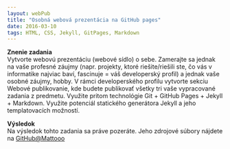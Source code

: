 ```yaml
---
layout: webPub
title: "Osobná webová prezentácia na GitHub pages"
date: 2016-03-10
tags: HTML, CSS, Jekyll, GitPages, Markdown
---
```

**Znenie zadania**<br>
Vytvorte webovú prezentáciu (webové sídlo) o sebe. Zamerajte sa jednak na vaše profesné záujmy (napr. projekty, ktoré riešite/riešili ste, čo vás v informatike najviac baví, fascinuje = váš developerský profil) a jednak vaše osobné záujmy, hobby.
V rámci developerského profilu vytvorte sekciu Webové publikovanie, kde budete publikovať všetky tri vaše vypracované zadania z predmetu.
Využite pritom technológie Git + GitHub Pages + Jekyll + Markdown. Využite potenciál statického generátora Jekyll a jeho templatovacích možností.

**Výsledok**<br>
Na výsledok tohto zadania sa práve pozeráte. Jeho zdrojové súbory nájdete na [GitHub@Mattooo](https://github.com/Mattooo/mattooo.github.io)